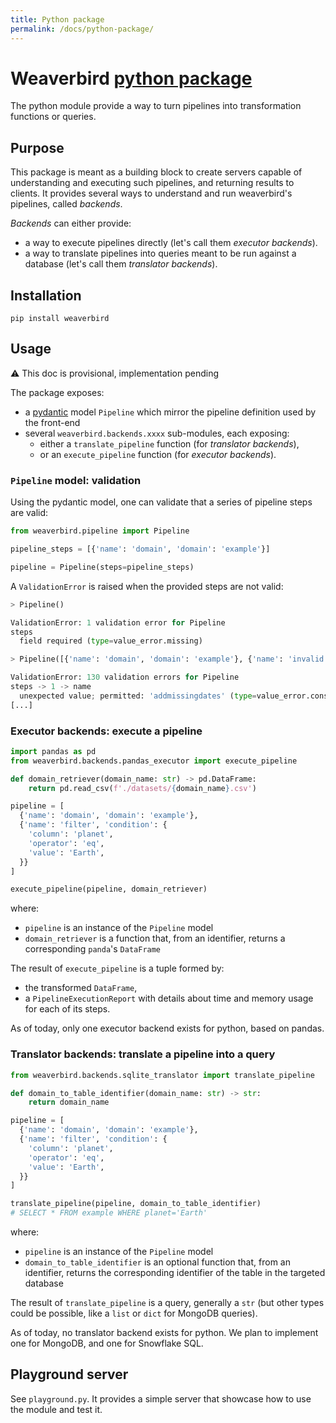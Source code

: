 ```yaml
---
title: Python package
permalink: /docs/python-package/
---
```


# Weaverbird [python package](https://pypi.org/project/weaverbird/)

The python module provide a way to turn pipelines into transformation functions or queries.


## Purpose

This package is meant as a building block to create servers capable of understanding and executing such pipelines, and returning results to clients.
It provides several ways to understand and run weaverbird's pipelines, called _backends_.

_Backends_ can either provide:
- a way to execute pipelines directly (let's call them _executor backends_).
- a way to translate pipelines into queries meant to be run against a database (let's call them _translator backends_).


## Installation

`pip install weaverbird`


## Usage

:warning: This doc is provisional, implementation pending

The package exposes:
- a [pydantic](https://pydantic-docs.helpmanual.io/) model `Pipeline` which mirror the pipeline definition used by the front-end
- several `weaverbird.backends.xxxx` sub-modules, each exposing:
  - either a `translate_pipeline` function (for _translator backends_),
  - or an `execute_pipeline` function (for _executor backends_).

### `Pipeline` model: validation

Using the pydantic model, one can validate that a series of pipeline steps are valid:
```python
from weaverbird.pipeline import Pipeline

pipeline_steps = [{'name': 'domain', 'domain': 'example'}]

pipeline = Pipeline(steps=pipeline_steps)
```

A `ValidationError` is raised when the provided steps are not valid:
```python
> Pipeline()

ValidationError: 1 validation error for Pipeline
steps
  field required (type=value_error.missing)

> Pipeline([{'name': 'domain', 'domain': 'example'}, {'name': 'invalid'}])

ValidationError: 130 validation errors for Pipeline
steps -> 1 -> name
  unexpected value; permitted: 'addmissingdates' (type=value_error.const; given=invalid; permitted=['addmissingdates'])
[...]
```

### Executor backends: execute a pipeline

```python
import pandas as pd
from weaverbird.backends.pandas_executor import execute_pipeline

def domain_retriever(domain_name: str) -> pd.DataFrame:
    return pd.read_csv(f'./datasets/{domain_name}.csv')

pipeline = [
  {'name': 'domain', 'domain': 'example'},
  {'name': 'filter', 'condition': {
    'column': 'planet',
    'operator': 'eq',
    'value': 'Earth',
  }}
]

execute_pipeline(pipeline, domain_retriever)
```

where:
- `pipeline` is an instance of the `Pipeline` model
- `domain_retriever` is a function that, from an identifier, returns a corresponding `panda`'s `DataFrame`

The result of `execute_pipeline` is a tuple formed by:
- the transformed `DataFrame`,
- a `PipelineExecutionReport` with details about time and memory usage for each of its steps.

As of today, only one executor backend exists for python, based on pandas.

### Translator backends: translate a pipeline into a query

```python
from weaverbird.backends.sqlite_translator import translate_pipeline

def domain_to_table_identifier(domain_name: str) -> str:
    return domain_name

pipeline = [
  {'name': 'domain', 'domain': 'example'},
  {'name': 'filter', 'condition': {
    'column': 'planet',
    'operator': 'eq',
    'value': 'Earth',
  }}
]

translate_pipeline(pipeline, domain_to_table_identifier)
# SELECT * FROM example WHERE planet='Earth'
```

where:
- `pipeline` is an instance of the `Pipeline` model
- `domain_to_table_identifier` is an optional function that, from an identifier, returns the corresponding identifier of the table in the targeted database

The result of `translate_pipeline` is a query, generally a `str` (but other types could be possible, like a `list` or `dict` for MongoDB queries).

As of today, no translator backend exists for python. We plan to implement one for MongoDB, and one for Snowflake SQL.


## Playground server

See `playground.py`. It provides a simple server that showcase how to use the module and test it.
